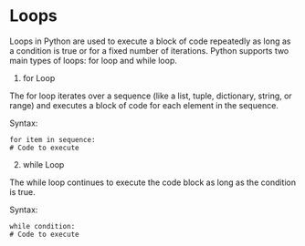 # Loops

Loops in Python are used to execute a block of code repeatedly as long as a condition is true or for a fixed number of iterations. Python supports two main types of loops: for loop and while loop.

1. for Loop

The for loop iterates over a sequence (like a list, tuple, dictionary, string, or range) and executes a block of code for each element in the sequence.

Syntax:

    for item in sequence:
    # Code to execute

2. while Loop

The while loop continues to execute the code block as long as the condition is true.

Syntax:
        
    while condition:
    # Code to execute
